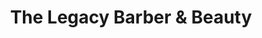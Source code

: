 ---
title: "The Legacy Barber & Beauty"
url: /starkville/the-legacy-barber-and-beauty/
shop: hairdresser
---